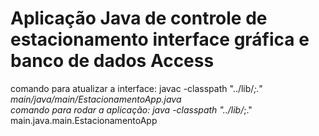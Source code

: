 # Aplicação Java de controle de estacionamento interface gráfica e banco de dados Access

comando para atualizar a interface: javac -classpath "../lib/*;." main/java/main/EstacionamentoApp.java <br>
comando para rodar a aplicação: java -classpath "../lib/*;." main.java.main.EstacionamentoApp <br>